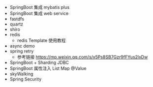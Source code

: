 - SpringBoot 集成 mybatis plus
- SpringBoot 集成 web service
- fastdfs
- quartz
- shiro
- redis
  - redis Template 使用教程
- async demo
- spring retry  
    - 参考链接 https://mp.weixin.qq.com/s/x5Ps8SB7Gzr9fFYus2lxDw
- SpringBoot + Sharding JDBC
- SpringBoot 属性注入 List Map @Value
- skyWalking
- Spring Security

